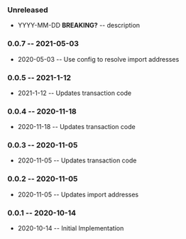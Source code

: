 ### Unreleased

- YYYY-MM-DD **BREAKING?** -- description

### 0.0.7 -- 2021-05-03

- 2020-05-03 -- Use config to resolve import addresses

### 0.0.5 -- 2021-1-12

- 2021-1-12 -- Updates transaction code

### 0.0.4 -- 2020-11-18

- 2020-11-18 -- Updates transaction code

### 0.0.3 -- 2020-11-05

- 2020-11-05 -- Updates transaction code

### 0.0.2 -- 2020-11-05

- 2020-11-05 -- Updates import addresses

### 0.0.1 -- 2020-10-14

- 2020-10-14 -- Initial Implementation
